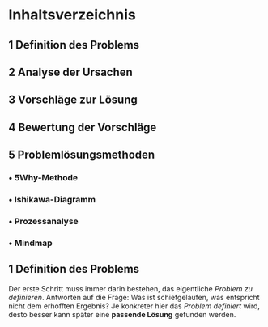 <!--

author:   Veit Köppen
email:    veit.koeppen@fh-potsdam.de
version:  0.0.1
language: de
narrator: Deutsch Female

import:   https://github.com/liascript/CodeRunner

-->

# Inhaltsverzeichnis 

## 1 Definition des Problems
## 2 Analyse der Ursachen
## 3 Vorschläge zur Lösung
## 4 Bewertung der Vorschläge
## 5 Problemlösungsmethoden 

### •	5Why-Methode

### •	Ishikawa-Diagramm

### •	Prozessanalyse

### •	Mindmap

## 1 Definition des Problems

Der erste Schritt muss immer darin bestehen, das eigentliche _Problem zu definieren_.
Antworten auf die Frage: Was ist schiefgelaufen, was entspricht nicht dem erhofften Ergebnis? 
Je konkreter hier das _Problem definiert_ wird, desto besser kann später eine **passende Lösung** gefunden werden.
